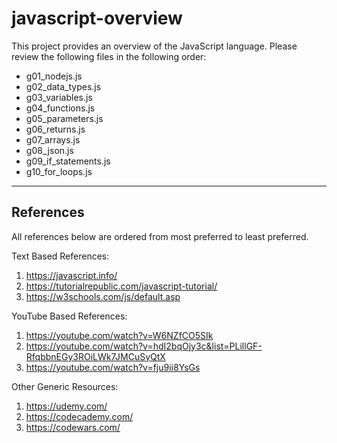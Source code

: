 # javascript-overview

This project provides an overview of the JavaScript language.
Please review the following files in the following order:

- g01_nodejs.js
- g02_data_types.js
- g03_variables.js
- g04_functions.js
- g05_parameters.js
- g06_returns.js
- g07_arrays.js
- g08_json.js
- g09_if_statements.js
- g10_for_loops.js

---

## References ##

All references below are ordered from most preferred to least preferred.

Text Based References:

1. https://javascript.info/
2. https://tutorialrepublic.com/javascript-tutorial/
3. https://w3schools.com/js/default.asp

YouTube Based References:

1. https://youtube.com/watch?v=W6NZfCO5SIk
2. https://youtube.com/watch?v=hdI2bqOjy3c&list=PLillGF-RfqbbnEGy3ROiLWk7JMCuSyQtX
3. https://youtube.com/watch?v=fju9ii8YsGs

Other Generic Resources:

1. https://udemy.com/
2. https://codecademy.com/
3. https://codewars.com/